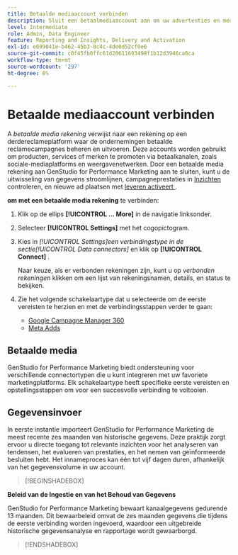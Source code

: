 ```yaml
---
title: Betaalde mediaaccount verbinden
description: Sluit een betaalmediaaccount aan om uw advertenties en media te activeren en te controleren met Adobe GenStudio for Performance Marketing.
level: Intermediate
role: Admin, Data Engineer
feature: Reporting and Insights, Delivery and Activation
exl-id: e699041e-b462-45b3-8c4c-4de0d52cf0e6
source-git-commit: c0f45fb0ffc61d20611693498f1b12d3946ca6ca
workflow-type: tm+mt
source-wordcount: '297'
ht-degree: 0%

---
```


# Betaalde mediaaccount verbinden

A _betaalde media rekening_ verwijst naar een rekening op een derdereclameplatform waar de ondernemingen betaalde reclamecampagnes beheren en uitvoeren. Deze accounts worden gebruikt om producten, services of merken te promoten via betaalkanalen, zoals sociale-mediaplatforms en weergavenetwerken. Door een betaalde media rekening aan GenStudio for Performance Marketing aan te sluiten, kunt u de uitwisseling van gegevens stroomlijnen, campagneprestaties in [ Inzichten ](/help/user-guide/insights/overview.md) controleren, en nieuwe ad plaatsen met [ leveren activeert ](/help/user-guide/activation/overview.md).

**om met een betaalde media rekening** te verbinden:

1. Klik op de ellips **[!UICONTROL ... More]** in de navigatie linksonder.

1. Selecteer **[!UICONTROL Settings]** met het cogopictogram.

1. Kies in _[!UICONTROL Settings]_een verbindingstype in de sectie_[!UICONTROL Data connectors]_ en klik op **[!UICONTROL Connect]** .

   Naar keuze, als er verbonden rekeningen zijn, kunt u op _verbonden rekeningen_ klikken om een lijst van rekeningsnamen, details, en status te bekijken.

1. Zie het volgende schakelaartype dat u selecteerde om de eerste vereisten te herzien en met de verbindingsstappen verder te gaan:

   - [Google Campagne Manager 360](google-cm360.md)
   - [Meta Adds](meta-ads.md)

## Betaalde media

GenStudio for Performance Marketing biedt ondersteuning voor verschillende connectortypen die u kunt integreren met uw favoriete marketingplatforms. Elk schakelaartype heeft specifieke eerste vereisten en opstellingsstappen om voor een succesvolle verbinding te voltooien.

## Gegevensinvoer

In eerste instantie importeert GenStudio for Performance Marketing de meest recente zes maanden van historische gegevens. Deze praktijk zorgt ervoor u directe toegang tot relevante inzichten voor het analyseren van tendensen, het evalueren van prestaties, en het nemen van geïnformeerde besluiten hebt. Het innameproces kan één tot vijf dagen duren, afhankelijk van het gegevensvolume in uw account.

>[!BEGINSHADEBOX]

**Beleid van de Ingestie en van het Behoud van Gegevens**

GenStudio for Performance Marketing bewaart kanaalgegevens gedurende 13 maanden. Dit bewaarbeleid omvat de zes maanden gegevens die tijdens de eerste verbinding worden ingevoerd, waardoor een uitgebreide historische gegevensanalyse en rapportage wordt gewaarborgd.

>[!ENDSHADEBOX]
